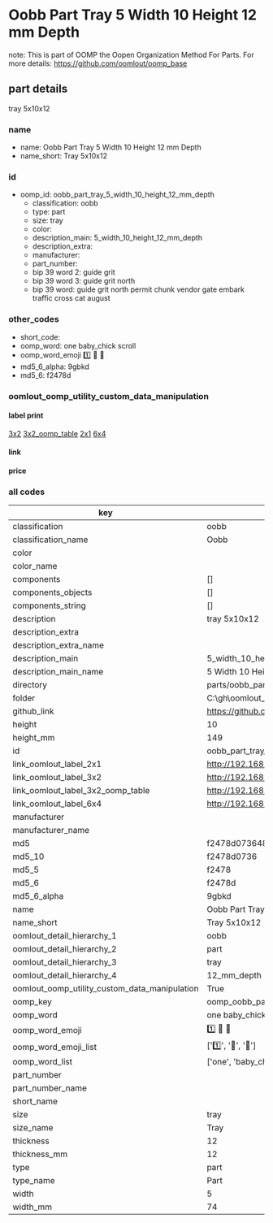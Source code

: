 # Oobb Part Tray 5 Width 10 Height 12 mm Depth  

note: This is part of OOMP the Oopen Organization Method For Parts. For more details: https://github.com/oomlout/oomp_base

##  part details
  



tray 5x10x12



### name
* name: Oobb Part Tray 5 Width 10 Height 12 mm Depth
* name_short: Tray 5x10x12 
### id
* oomp_id: oobb_part_tray_5_width_10_height_12_mm_depth
  * classification: oobb
  * type: part
  * size: tray
  * color: 
  * description_main: 5_width_10_height_12_mm_depth
  * description_extra: 
  * manufacturer: 
  * part_number: 
  * bip 39 word 2: guide grit
  * bip 39 word 3: guide grit north
  * bip 39 word: guide grit north permit chunk vendor gate embark traffic cross cat august

### other_codes
* short_code: 
* oomp_word: one baby_chick scroll
* oomp_word_emoji :one: :baby_chick: :scroll:
* md5_6_alpha: 9gbkd
* md5_6: f2478d






### oomlout_oomp_utility_custom_data_manipulation
#### label print
[3x2](http://192.168.1.245:1112/?label=oomp%209gbkd)
[3x2_oomp_table](http://192.168.1.108:1112/?label=oomp%209gbkd)
[2x1](http://192.168.1.242:1112/?label=oomp%209gbkd)
[6x4](http://192.168.1.55:1112/?label=oomp%209gbkd)    

#### link

                              

#### price







### all codes 
| key | value |  
| --- | --- |  
| classification | oobb |  
| classification_name | Oobb |  
| color |  |  
| color_name |  |  
| components | [] |  
| components_objects | [] |  
| components_string | [] |  
| description | tray 5x10x12 |  
| description_extra |  |  
| description_extra_name |  |  
| description_main | 5_width_10_height_12_mm_depth |  
| description_main_name | 5 Width 10 Height 12 mm Depth |  
| directory | parts/oobb_part_tray_5_width_10_height_12_mm_depth |  
| folder | C:\gh\oomlout_oobb_version_4_generated_parts\parts\oobb_part_tray_5_width_10_height_12_mm_depth |  
| github_link | https://github.com/oomlout/oomlout_oomp_part_src/tree/main/parts/oobb_part_tray_5_width_10_height_12_mm_depth |  
| height | 10 |  
| height_mm | 149 |  
| id | oobb_part_tray_5_width_10_height_12_mm_depth |  
| link_oomlout_label_2x1 | http://192.168.1.242:1112/?label=oomp%209gbkd |  
| link_oomlout_label_3x2 | http://192.168.1.245:1112/?label=oomp%209gbkd |  
| link_oomlout_label_3x2_oomp_table | http://192.168.1.108:1112/?label=oomp%209gbkd |  
| link_oomlout_label_6x4 | http://192.168.1.55:1112/?label=oomp%209gbkd |  
| manufacturer |  |  
| manufacturer_name |  |  
| md5 | f2478d0736484c0bc8945a332c99ab3c |  
| md5_10 | f2478d0736 |  
| md5_5 | f2478 |  
| md5_6 | f2478d |  
| md5_6_alpha | 9gbkd |  
| name | Oobb Part Tray 5 Width 10 Height 12 mm Depth |  
| name_short | Tray 5x10x12  |  
| oomlout_detail_hierarchy_1 | oobb |  
| oomlout_detail_hierarchy_2 | part |  
| oomlout_detail_hierarchy_3 | tray |  
| oomlout_detail_hierarchy_4 | 12_mm_depth |  
| oomlout_oomp_utility_custom_data_manipulation | True |  
| oomp_key | oomp_oobb_part_tray_5_width_10_height_12_mm_depth |  
| oomp_word | one baby_chick scroll |  
| oomp_word_emoji | :one: :baby_chick: :scroll: |  
| oomp_word_emoji_list | [':one:', ':baby_chick:', ':scroll:'] |  
| oomp_word_list | ['one', 'baby_chick', 'scroll'] |  
| part_number |  |  
| part_number_name |  |  
| short_name |  |  
| size | tray |  
| size_name | Tray |  
| thickness | 12 |  
| thickness_mm | 12 |  
| type | part |  
| type_name | Part |  
| width | 5 |  
| width_mm | 74 |  
